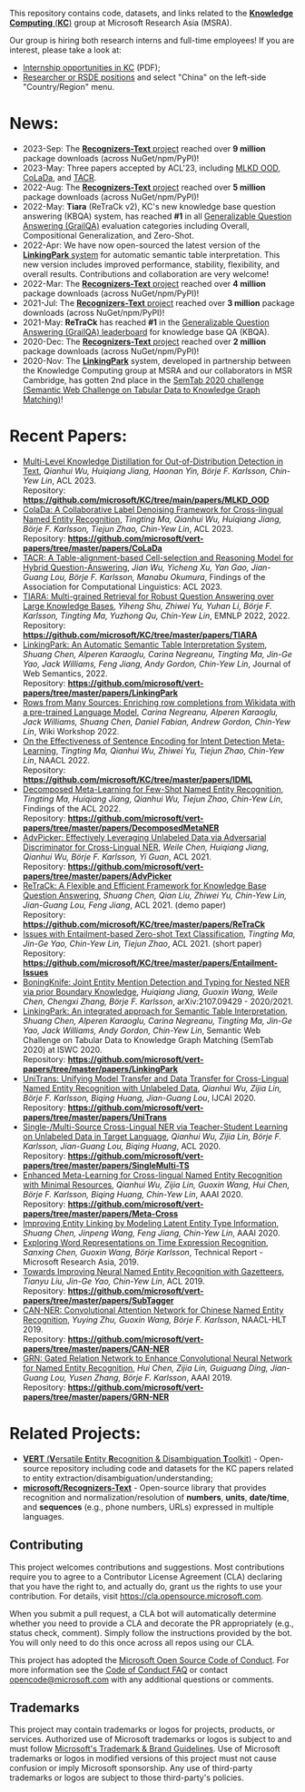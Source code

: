 This repository contains code, datasets, and links related to the [**Knowledge Computing** (**KC**)](https://www.microsoft.com/en-us/research/group/knowledge-computing/) group at Microsoft Research Asia (MSRA).

Our group is hiring both research interns and full-time employees! If you are interest, please take a look at:
* [Internship opportunities in KC](https://www.microsoft.com/en-us/research/uploads/prod/2020/12/kc_intern_job_description_2020.pdf) (PDF);
* [Researcher or RSDE positions](https://careers.microsoft.com/professionals/us/en/search-results?rk=l-c-research) and select "China" on the left-side "Country/Region" menu.

# News:

* 2023-Sep: The [**Recognizers-Text** project](https://github.com/microsoft/Recognizers-Text) reached over **9 million** package downloads (across NuGet/npm/PyPI)! 
* 2023-May: Three papers accepted by ACL'23, including [MLKD OOD](https://github.com/microsoft/KC/tree/main/papers/MLKD_OOD), [CoLaDa](https://github.com/microsoft/vert-papers/tree/master/papers/CoLaDa), and [TACR](https://arxiv.org/abs/2305.14682).
* 2022-Aug: The [**Recognizers-Text** project](https://github.com/microsoft/Recognizers-Text) reached over **5 million** package downloads (across NuGet/npm/PyPI)!
* 2022-May: **Tiara** (ReTraCk v2), KC's new knowledge base question answering (KBQA) system, has reached **#1** in all [Generalizable Question Answering (GrailQA)](https://dki-lab.github.io/GrailQA/) evaluation categories including Overall, Compositional Generalization, and Zero-Shot.
* 2022-Apr: We have now open-sourced the latest version of the [**LinkingPark** system](https://github.com/microsoft/vert-papers/tree/master/papers/LinkingPark) for automatic semantic table interpretation. This new version includes improved performance, stability, flexibility, and overall results. Contributions and collaboration are very welcome!
* 2022-Mar: The [**Recognizers-Text** project](https://github.com/microsoft/Recognizers-Text) reached over **4 million** package downloads (across NuGet/npm/PyPI)! 
* 2021-Jul: The [**Recognizers-Text** project](https://github.com/microsoft/Recognizers-Text) reached over **3 million** package downloads (across NuGet/npm/PyPI)! 
* 2021-May: **ReTraCk** has reached **\#1** in the [Generalizable Question Answering (GrailQA) leaderboard](https://dki-lab.github.io/GrailQA/) for knowledge base QA (KBQA).
* 2020-Dec: The [**Recognizers-Text** project](https://github.com/microsoft/Recognizers-Text) reached over **2 million** package downloads (across NuGet/npm/PyPI)! 
* 2020-Nov: The [**LinkingPark**](https://www.microsoft.com/en-us/research/publication/linkingpark-an-integrated-approach-for-semantic-table-interpretation/) system, developed in partnership between the Knowledge Computing group at MSRA and our collaborators in MSR Cambridge, has gotten 2nd place in the [SemTab 2020 challenge (Semantic Web Challenge on Tabular Data to Knowledge Graph Matching)](https://www.cs.ox.ac.uk/isg/challenges/sem-tab/2020/results.html)!

# Recent Papers:

* [Multi-Level Knowledge Distillation for Out-of-Distribution Detection in Text](https://aclanthology.org/2023.acl-long.403/), *Qianhui Wu, Huiqiang Jiang, Haonan Yin, Börje F. Karlsson, Chin-Yew Lin*, ACL 2023. <br>Repository: **https://github.com/microsoft/KC/tree/main/papers/MLKD_OOD**
* [ColaDa: A Collaborative Label Denoising Framework for Cross-lingual Named Entity Recognition](https://aclanthology.org/2023.acl-long.330/), *Tingting Ma, Qianhui Wu, Huiqiang Jiang, Börje F. Karlsson, Tiejun Zhao, Chin-Yew Lin*, ACL 2023. <br>Repository: **https://github.com/microsoft/vert-papers/tree/master/papers/CoLaDa**
* [TACR: A Table-alignment-based Cell-selection and Reasoning Model for Hybrid Question-Answering](https://aclanthology.org/2023.findings-acl.409.pdf), *Jian Wu, Yicheng Xu, Yan Gao, Jian-Guang Lou, Börje F. Karlsson, Manabu Okumura*, Findings of the Association for Computational Linguistics: ACL 2023.
* [TIARA: Multi-grained Retrieval for Robust Question Answering over Large Knowledge Bases](https://arxiv.org/abs/2210.12925), *Yiheng Shu, Zhiwei Yu, Yuhan Li, Börje F. Karlsson, Tingting Ma, Yuzhong Qu, Chin-Yew Lin*, EMNLP 2022, 2022. <br>Repository: **https://github.com/microsoft/KC/tree/master/papers/TIARA**
* [LinkingPark: An Automatic Semantic Table Interpretation System](https://www.sciencedirect.com/science/article/abs/pii/S1570826822000233), *Shuang Chen, Alperen Karaoglu, Carina Negreanu, Tingting Ma, Jin-Ge Yao, Jack Williams, Feng Jiang, Andy Gordon, Chin-Yew Lin*, Journal of Web Semantics, 2022. <br>Repository: **https://github.com/microsoft/vert-papers/tree/master/papers/LinkingPark**
* [Rows from Many Sources: Enriching row completions from Wikidata with a pre-trained Language Model](https://arxiv.org/abs/2204.07014), *Carina Negreanu, Alperen Karaoglu, Jack Williams, Shuang Chen, Daniel Fabian, Andrew Gordon, Chin-Yew Lin*, Wiki Workshop 2022.
* [On the Effectiveness of Sentence Encoding for Intent Detection Meta-Learning](https://arxiv.org/abs/X), *Tingting Ma, Qianhui Wu, Zhiwei Yu, Tiejun Zhao, Chin-Yew Lin*, NAACL 2022. <br>Repository: **https://github.com/microsoft/KC/tree/master/papers/IDML**
* [Decomposed Meta-Learning for Few-Shot Named Entity Recognition](https://arxiv.org/abs/2204.05751), *Tingting Ma, Huiqiang Jiang, Qianhui Wu, Tiejun Zhao, Chin-Yew Lin*, Findings of the ACL 2022. <br>Repository: **https://github.com/microsoft/vert-papers/tree/master/papers/DecomposedMetaNER**
* [AdvPicker: Effectively Leveraging Unlabeled Data via Adversarial Discriminator for Cross-Lingual NER](https://arxiv.org/abs/2106.02300), *Weile Chen, Huiqiang Jiang, Qianhui Wu, Börje F. Karlsson, Yi Guan*, ACL 2021. <br>Repository: **https://github.com/microsoft/vert-papers/tree/master/papers/AdvPicker**
* [ReTraCk: A Flexible and Efficient Framework for Knowledge Base Question Answering](https://aclanthology.org/2021.acl-demo.39/), *Shuang Chen, Qian Liu, Zhiwei Yu, Chin-Yew Lin, Jian-Guang Lou, Feng Jiang*, ACL 2021. (demo paper) <br>Repository: **https://github.com/microsoft/KC/tree/master/papers/ReTraCk**
* [Issues with Entailment-based Zero-shot Text Classification](https://aclanthology.org/2021.acl-short.99/), *Tingting Ma, Jin-Ge Yao, Chin-Yew Lin, Tiejun Zhao*, ACL 2021. (short paper) <br>Repository: **https://github.com/microsoft/KC/tree/master/papers/Entailment-Issues**
* [BoningKnife: Joint Entity Mention Detection and Typing for Nested NER via prior Boundary Knowledge](https://arxiv.org/abs/2107.09429), *Huiqiang Jiang, Guoxin Wang, Weile Chen, Chengxi Zhang, Börje F. Karlsson*, arXiv:2107.09429 - 2020/2021.
* [LinkingPark: An integrated approach for Semantic Table Interpretation](http://ceur-ws.org/Vol-2775/paper7.pdf), *Shuang Chen, Alperen Karaoglu, Carina Negreanu, Tingting Ma, Jin-Ge Yao, Jack Williams, Andy Gordon, Chin-Yew Lin*, Semantic Web Challenge on Tabular Data to Knowledge Graph Matching (SemTab 2020) at ISWC 2020. <br>Repository: **https://github.com/microsoft/vert-papers/tree/master/papers/LinkingPark**
* [UniTrans: Unifying Model Transfer and Data Transfer for Cross-Lingual Named Entity Recognition with Unlabeled Data](https://www.ijcai.org/Proceedings/2020/543), *Qianhui Wu, Zijia Lin, Börje F. Karlsson, Biqing Huang, Jian-Guang Lou*, IJCAI 2020. <br>Repository: **https://github.com/microsoft/vert-papers/tree/master/papers/UniTrans**
* [Single-/Multi-Source Cross-Lingual NER via Teacher-Student Learning on Unlabeled Data in Target Language](https://arxiv.org/abs/2004.12440), *Qianhui Wu, Zijia Lin, Börje F. Karlsson, Jian-Guang Lou, Biqing Huang*, ACL 2020. <br>Repository: **https://github.com/microsoft/vert-papers/tree/master/papers/SingleMulti-TS**
* [Enhanced Meta-Learning for Cross-lingual Named Entity Recognition with Minimal Resources](https://arxiv.org/abs/1911.06161), *Qianhui Wu, Zijia Lin, Guoxin Wang, Hui Chen, Börje F. Karlsson, Biqing Huang, Chin-Yew Lin*, AAAI 2020. <br>Repository: **https://github.com/microsoft/vert-papers/tree/master/papers/Meta-Cross**
* [Improving Entity Linking by Modeling Latent Entity Type Information](https://arxiv.org/abs/2001.01447), *Shuang Chen, Jinpeng Wang, Feng Jiang, Chin-Yew Lin*, AAAI 2020.
* [Exploring Word Representations on Time Expression Recognition](https://www.cs.virginia.edu/~sc3hn/bert-time.pdf), *Sanxing Chen, Guoxin Wang, Börje Karlsson*, Technical Report - Microsoft Research Asia, 2019.
* [Towards Improving Neural Named Entity Recognition with Gazetteers](https://www.aclweb.org/anthology/P19-1524/), *Tianyu Liu, Jin-Ge Yao, Chin-Yew Lin*, ACL 2019. <br>Repository: **https://github.com/microsoft/vert-papers/tree/master/papers/SubTagger**
* [CAN-NER: Convolutional Attention Network for Chinese Named Entity Recognition](https://arxiv.org/abs/1904.02141), *Yuying Zhu, Guoxin Wang, Börje F. Karlsson*, NAACL-HLT 2019. <br>Repository: **https://github.com/microsoft/vert-papers/tree/master/papers/CAN-NER**
* [GRN: Gated Relation Network to Enhance Convolutional Neural Network for Named Entity Recognition](https://arxiv.org/abs/1907.05611), *Hui Chen, Zijia Lin, Guiguang Ding, Jian-Guang Lou, Yusen Zhang, Börje F. Karlsson*, AAAI 2019. <br>Repository: **https://github.com/microsoft/vert-papers/tree/master/papers/GRN-NER**

# Related Projects:

* [**VERT** (**V**ersatile **E**ntity **R**ecognition & Disambiguation **T**oolkit)](https://github.com/microsoft/vert-papers) - Open-source repository including code and datasets for the KC papers related to entity extraction/disambiguation/understanding;
* **[microsoft/Recognizers-Text](https://github.com/microsoft/Recognizers-Text)** - Open-source library that provides recognition and normalization/resolution of **numbers**, **units**, **date/time**, and **sequences** (e.g., phone numbers, URLs) expressed in multiple languages.

## Contributing

This project welcomes contributions and suggestions.  Most contributions require you to agree to a
Contributor License Agreement (CLA) declaring that you have the right to, and actually do, grant us
the rights to use your contribution. For details, visit https://cla.opensource.microsoft.com.

When you submit a pull request, a CLA bot will automatically determine whether you need to provide
a CLA and decorate the PR appropriately (e.g., status check, comment). Simply follow the instructions
provided by the bot. You will only need to do this once across all repos using our CLA.

This project has adopted the [Microsoft Open Source Code of Conduct](https://opensource.microsoft.com/codeofconduct/).
For more information see the [Code of Conduct FAQ](https://opensource.microsoft.com/codeofconduct/faq/) or
contact [opencode@microsoft.com](mailto:opencode@microsoft.com) with any additional questions or comments.

## Trademarks

This project may contain trademarks or logos for projects, products, or services. Authorized use of Microsoft 
trademarks or logos is subject to and must follow 
[Microsoft's Trademark & Brand Guidelines](https://www.microsoft.com/en-us/legal/intellectualproperty/trademarks/usage/general).
Use of Microsoft trademarks or logos in modified versions of this project must not cause confusion or imply Microsoft sponsorship.
Any use of third-party trademarks or logos are subject to those third-party's policies.
